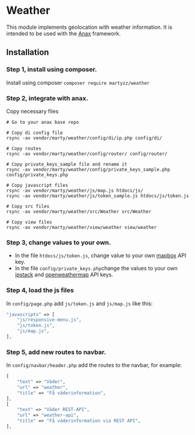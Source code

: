 Weather
================

This module implements geolocation with weather information. It is intended to be used with the [Anax](https://github.com/canax) framework.

Installation
------------------

### Step 1, install using composer.
Install using composer
`composer require martyzz/weather`

### Step 2, integrate with anax.
Copy necessary files

```
# Go to your anax base repo

# Copy di config file
rsync -av vendor/marty/weather/config/di/ip.php config/di/

# Copy routes
rsync -av vendor/marty/weather/config/router/ config/router/

# Copy private_keys_sample file and rename it
rsync -av vendor/marty/weather/config/private_keys_sample.php config/private_keys.php

# Copy javascript files
rsync -av vendor/marty/weather/js/map.js htdocs/js/
rsync -av vendor/marty/weather/js/token_sample.js htdocs/js/token.js

# Copy src files
rsync -av vendor/marty/weather/src/Weather src/Weather

# Copy view files
rsync -av vendor/marty/weather/view/weather view/weather
```

### Step 3, change values to your own.
* In the file `htdocs/js/token.js`, change value to your own [mapbox](https://www.mapbox.com) API key.
* In the file `config/private_keys.php`change the values to your own [ipstack](https://ipstack.com/) and [openweathermap](https://openweathermap.org/) API keys.

### Step 4, load the js files
In `config/page.php` add `js/token.js` and `js/map.js` like this:
```php
"javascripts" => [
    "js/responsive-menu.js",
    "js/token.js",
    "js/map.js",
],
```

### Step 5, add new routes to navbar.
In `config/navbar/header.php` add the routes to the navbar, for example:
```php
[
    "text" => "Väder",
    "url" => "weather",
    "title" => "Få väderinformation",
],
[
    "text" => "Väder REST-API",
    "url" => "weather-api",
    "title" => "Få väderinformation via REST API",
],
```

